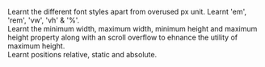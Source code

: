 Learnt the different font styles apart from overused px unit. Learnt 'em', 'rem', 'vw', 'vh' & '%'. <br>
Learnt the minimum width, maximum width, minimum height and maximum height property along with an scroll overflow to ehnance the utility of maximum height.<br>
Learnt positions relative, static and absolute.
